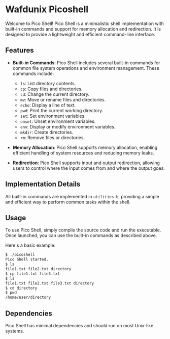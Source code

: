 # Wafdunix Picoshell


Welcome to Pico Shell! Pico Shell is a minimalistic shell implementation with built-in commands and support for memory allocation and redirection. It is designed to provide a lightweight and efficient command-line interface.

## Features

- **Built-in Commands**: Pico Shell includes several built-in commands for common file system operations and environment management. These commands include:
  - `ls`: List directory contents.
  - `cp`: Copy files and directories.
  - `cd`: Change the current directory.
  - `mv`: Move or rename files and directories.
  - `echo`: Display a line of text.
  - `pwd`: Print the current working directory.
  - `set`: Set environment variables.
  - `unset`: Unset environment variables.
  - `env`: Display or modify environment variables.
  - `mkdir`: Create directories.
  - `rm`: Remove files or directories.
  
- **Memory Allocation**: Pico Shell supports memory allocation, enabling efficient handling of system resources and reducing memory leaks.

- **Redirection**: Pico Shell supports input and output redirection, allowing users to control where the input comes from and where the output goes.

## Implementation Details

All built-in commands are implemented in `utilities.h`, providing a simple and efficient way to perform common tasks within the shell.

## Usage

To use Pico Shell, simply compile the source code and run the executable. Once launched, you can use the built-in commands as described above. 

Here's a basic example:

```bash
$ ./picoshell
Pico Shell started.
$ ls
file1.txt file2.txt directory
$ cp file1.txt file3.txt
$ ls
file1.txt file2.txt file3.txt directory
$ cd directory
$ pwd
/home/user/directory
```

## Dependencies

Pico Shell has minimal dependencies and should run on most Unix-like systems.
